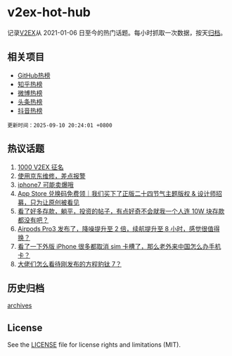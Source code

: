 # v2ex-hot-hub

 记录[V2EX](https://www.v2ex.com/)从 2021-01-06 日至今的热门话题。每小时抓取一次数据，按天[归档](archives)。
 
 ## 相关项目

- [GitHub热榜](https://github.com/lonnyzhang423/github-hot-hub)
- [知乎热榜](https://github.com/lonnyzhang423/zhihu-hot-hub)
- [微博热榜](https://github.com/lonnyzhang423/weibo-hot-hub)
- [头条热榜](https://github.com/lonnyzhang423/toutiao-hot-hub)
- [抖音热榜](https://github.com/lonnyzhang423/douyin-hot-hub)


 `更新时间：2025-09-10 20:24:01 +0800`

## 热议话题

1. [1000 V2EX 征名](https://www.v2ex.com/t/1158222)
1. [使用京东维修，差点报警](https://www.v2ex.com/t/1158154)
1. [iphone7 可能卖爆哦](https://www.v2ex.com/t/1158153)
1. [App Store 兑换码免费领｜我们买下了正版二十四节气主题版权 & 设计师招募，只为让原创被看见](https://www.v2ex.com/t/1158243)
1. [看了好多存款，躺平，投资的帖子，有点好奇不会就我一个人连 10W 块存款都没有吧？](https://www.v2ex.com/t/1158237)
1. [Airpods Pro3 发布了，降噪提升至 2 倍，续航提升至 8 小时，感觉很值得换？](https://www.v2ex.com/t/1158128)
1. [看了一下外版 iPhone 很多都取消 sim 卡槽了，那么老外来中国怎么办手机卡？](https://www.v2ex.com/t/1158156)
1. [大佬们怎么看待刚发布的方程豹钛 7？](https://www.v2ex.com/t/1158155)

## 历史归档

[archives](archives)

## License

See the [LICENSE](LICENSE) file for license rights and limitations (MIT).
